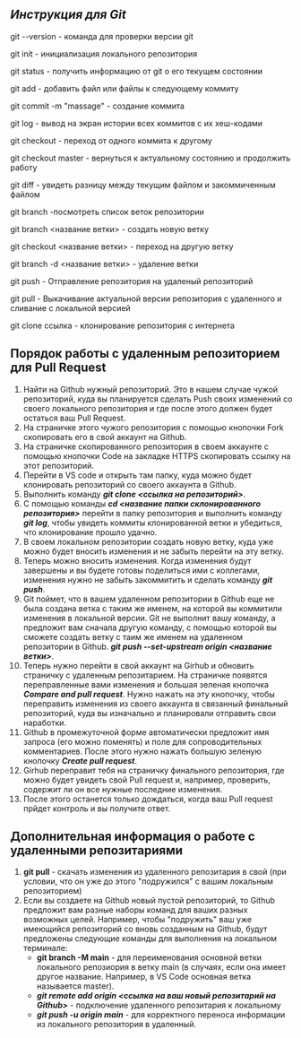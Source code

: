 ## _Инструкция для **Git**_

git --version - команда для проверки версии git

git init - инициализация локального репозитория

git status - получить информацию от git о его текущем состоянии

git add - добавить файл или файлы к следующему коммиту

git commit -m "massage" - создание коммита

git log - вывод на экран истории всех коммитов с их хеш-кодами

git checkout - переход от одного коммита к другому

git checkout master - вернуться к актуальному состоянию и продолжить работу

git diff - увидеть разницу между текущим файлом и закоммиченным файлом

git branch -посмотреть список веток репозитории

git branch <название ветки> - создать новую ветку

git checkout <название ветки> - переход на другую ветку 

git branch -d <название ветки> - удаление ветки

git push - Отправление репозитория на удаленый репозиторий

git pull - Выкачивание актуальной версии репозитория с удаленного и сливание с локальной версией

git clone ссылка - клонирование репозитория с интернета

## Порядок работы с удаленным репозиторием для Pull Request

1. Найти на Github нужный репозиторий. Это в нашем случае чужой репозиторий, куда вы планируется сделать Push своих изменений со своего локального репозитория и где после этого должен будет остаться ваш Pull Request.
2. На страничке этого чужого репозитория с помощью кнопочки Fork скопировать его в свой аккаунт на Github.
3. На страничке скопированного репозитория в своем аккаунте с помощью кнопочки Code на закладке HTTPS скопировать ссылку на этот репозиторий.
4. Перейти в VS code и открыть там папку, куда можно будет клонировать репозиторий со своего аккаунта в Github.
5. Выполнить команду __*git clone <ссылка на репозиторий>*__.
6. С помощью команды __*cd <название папки склонированного репозитория>*__ перейти в папку репозитория и выполнить команду __*git log*__, чтобы увидеть коммиты клонированной ветки и убедиться, что клонирование прошло удачно.
7. В своем локальном репозитории создать новую ветку, куда уже можно будет вносить изменения и не забыть перейти на эту ветку.
8. Теперь можно вносить изменения. Когда изменения будут завершены и вы будете готовы поделиться ими с коллегами, изменения нужно не забыть закоммитить и сделать команду __*git push*__.
9. Git поймет, что в вашем удаленном репозитории в Github еще не была создана ветка c таким же именем, на которой вы коммитили изменения в локальной версии. Git не выполнит вашу команду, а предложит вам сначала другую команду, с помощью которой вы сможете создать ветку с таим же именем на удаленном репозитории в Github. __*git push --set-upstream origin <название ветки>*__.
10. Теперь нужно перейти в свой аккаунт на Girhub и обновить страничку с удаленным репозитарием. На страничке появятся переправленные вами изменения и большая зеленая кнопочка __*Compare and pull request*__. Нужно нажать на эту кнопочку, чтобы переправить изменения из своего аккаунта в связанный финальный репозиторий, куда вы изначально и планировали отправить свои наработки.
11. Github в промежуточной форме автоматически предложит имя запроса (его можно поменять) и поле для сопроводительных комментариев. После этого нужно нажать большую зеленую кнопочку __*Create pull request*__.
12. Girhub переправит тебя на страничку финального репозитория, где можно будет увидеть свой Pull request и, например, проверить, содержит ли он все нужные последние изменения.
13. После этого останется только дождаться, когда ваш Pull request прйдет контроль и вы получите ответ.

## Дополнительная информация о работе с удаленными репозитариями

1. **git pull** - скачать изменения из удаленного репозитария в свой (при условии, что он уже до этого "подружился" с вашим локальным репозиторием)
2. Если вы создаете на Github новый пустой репозиторий, то Github предложит вам разные наборы команд для ваших разных возможных целей. Например, чтобы "подружить" ваш уже имеющийся репозиторий со вновь созданным на Github, будут предложены следующие команды для выполнения на локальном терминале: 
     *  **git branch -M main** - для переименования основной ветки локального репозиория в ветку main (в случаях, если она имеет другое название. Например, в VS Code основная ветка называется master).
     * __*git remote add origin <ссылка на ваш новый репозитарий на Github>*__ - подключение удаленного репозитария к локальному
     * __*git push -u origin main*__ - для корректного переноса информации из локального репозитория в удаленный.

